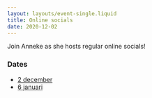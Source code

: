 ```yaml
---
layout: layouts/event-single.liquid
title: Online socials
date: 2020-12-02
---
```


Join Anneke as she hosts regular online socials!

### Dates

- [2 december](https://www.meetup.com/Fronteers-NL/events/bfhkzrybcqbdb/)
- [6 januari](https://www.meetup.com/Fronteers-NL/events/bfhkzrycccbjb/)

